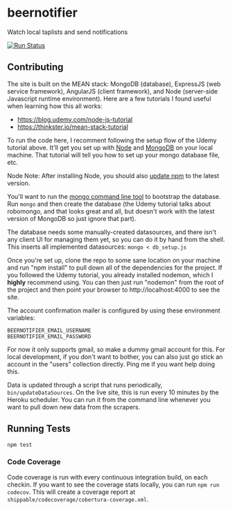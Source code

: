 # beernotifier
Watch local taplists and send notifications

[![Run Status](https://api.shippable.com/projects/56b6dbab1895ca4474738165/badge?branch=master)](https://app.shippable.com/projects/56b6dbab1895ca4474738165)

## Contributing
The site is built on the MEAN stack: MongoDB (database), ExpressJS (web service framework), AngularJS (client framework), and Node (server-side Javascript runtime environment). Here are a few tutorials I found useful when learning how this all works:
* https://blog.udemy.com/node-js-tutorial
* https://thinkster.io/mean-stack-tutorial

To run the code here, I recomment following the setup flow of the Udemy tutorial above. It'll get you set up with [Node](https://nodejs.org/en/download/) and [MongoDB](https://www.mongodb.org/downloads#production) on your local machine. That tutorial will tell you how to set up your mongo database file, etc.

Node Note: After installing Node, you should also [update npm](https://docs.npmjs.com/getting-started/installing-node) to the latest version.

You'll want to run the [mongo command line tool](https://docs.mongodb.org/manual/mongo/) to bootstrap the database. Run `mongo` and then create the database (the Udemy tutorial talks about robomongo, and that looks great and all, but doesn't work with the latest version of MongoDB so just ignore that part).

The database needs some manually-created datasources, and there isn't any client UI for managing them yet, so you can do it by hand from the shell. This inserts all implemented datasources:
```mongo < db_setup.js```

Once you're set up, clone the repo to some sane location on your machine and run "npm install" to pull down all of the dependencies for the project. If you followed the Udemy tutorial, you already installed nodemon, which I **highly** recommend using. You can then just run "nodemon" from the root of the project and then point your browser to http://localhost:4000 to see the site.

The account confirmation mailer is configured by using these environment variables:
```
BEERNOTIFIER_EMAIL_USERNAME
BEERNOTIFIER_EMAIL_PASSWORD
```
For now it only supports gmail, so make a dummy gmail account for this. For local development, if you don't want to bother, you can also just go stick an account in the "users" collection directly. Ping me if you want help doing this.

Data is updated through a script that runs periodically, `bin/updateDataSources`. On the live site, this is run every 10 minutes by the Heroku scheduler. You can run it from the command line whenever you want to pull down new data from the scrapers.

## Running Tests
`npm test`

### Code Coverage
Code coverage is run with every continuous integration build, on each checkin. If you want to see the coverage stats locally, you can run `npm run codecov`. This will create a coverage report at `shippable/codecoverage/cobertura-coverage.xml`.
